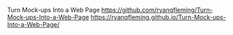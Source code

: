 Turn Mock-ups Into a Web Page
https://github.com/ryanqfleming/Turn-Mock-ups-Into-a-Web-Page
https://ryanqfleming.github.io/Turn-Mock-ups-Into-a-Web-Page/